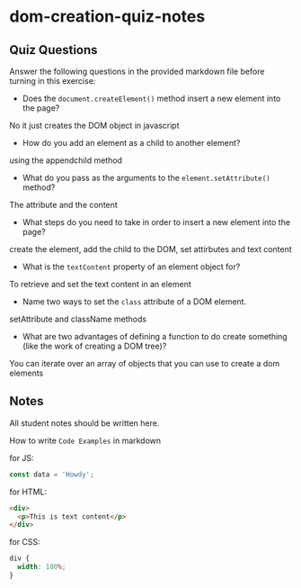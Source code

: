 # dom-creation-quiz-notes

## Quiz Questions

Answer the following questions in the provided markdown file before turning in this exercise:

- Does the `document.createElement()` method insert a new element into the page?

No it just creates the DOM object in javascript

- How do you add an element as a child to another element?

using the appendchild method

- What do you pass as the arguments to the `element.setAttribute()` method?

The attribute and the content

- What steps do you need to take in order to insert a new element into the page?

create the element, add the child to the DOM, set attirbutes and text content

- What is the `textContent` property of an element object for?

To retrieve and set the text content in an element

- Name two ways to set the `class` attribute of a DOM element.

setAttribute and className methods

- What are two advantages of defining a function to do create something (like the work of creating a DOM tree)?

You can iterate over an array of objects that you can use to create a dom elements

## Notes

All student notes should be written here.

How to write `Code Examples` in markdown

for JS:

```javascript
const data = 'Howdy';
```

for HTML:

```html
<div>
  <p>This is text content</p>
</div>
```

for CSS:

```css
div {
  width: 100%;
}
```
